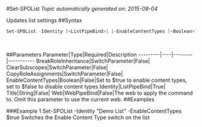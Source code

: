 #Set-SPOList
*Topic automatically generated on: 2015-08-04*

Updates list settings
##Syntax
```powershell
Set-SPOList -Identity [<ListPipeBind>] [-EnableContentTypes [<Boolean>]] [-BreakRoleInheritance [<SwitchParameter>]] [-CopyRoleAssignments [<SwitchParameter>]] [-ClearSubscopes [<SwitchParameter>]] [-Title [<String>]] [-Web [<WebPipeBind>]]
```
&nbsp;

##Parameters
Parameter|Type|Required|Description
---------|----|--------|-----------
BreakRoleInheritance|SwitchParameter|False|
ClearSubscopes|SwitchParameter|False|
CopyRoleAssignments|SwitchParameter|False|
EnableContentTypes|Boolean|False|Set to $true to enable content types, set to $false to disable content types
Identity|ListPipeBind|True|
Title|String|False|
Web|WebPipeBind|False|The web to apply the command to. Omit this parameter to use the current web.
##Examples

###Example 1
    Set-SPOList -Identity "Demo List" -EnableContentTypes $true
Switches the Enable Content Type switch on the list
